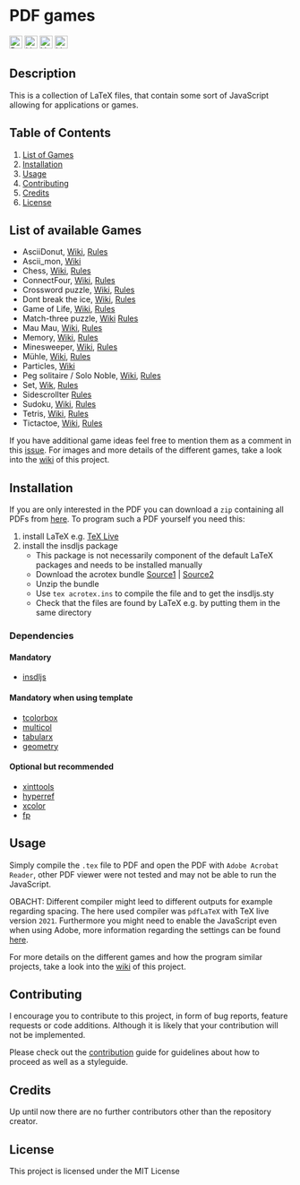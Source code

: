 # PDF games

[<img alt="Build status" src="https://img.shields.io/github/workflow/status/rwarnking/pdf-games/Create%20PDFs?label=Build&logo=github&style=for-the-badge" height="23">](https://github.com/rwarnking/pdf-games/actions/workflows/compile.yml)
[<img alt="Linting status of master" src="https://img.shields.io/github/workflow/status/rwarnking/pdf-games/Lint%20Code%20Base?label=Linter&style=for-the-badge" height="23">](https://github.com/marketplace/actions/super-linter)
[<img alt="Version" src="https://img.shields.io/github/v/release/rwarnking/pdf-games?style=for-the-badge" height="23">](https://github.com/rwarnking/pdf-games/releases/latest)
[<img alt="Licence" src="https://img.shields.io/github/license/rwarnking/pdf-games?style=for-the-badge" height="23">](https://github.com/rwarnking/pdf-games/blob/main/LICENSE)

## Description
This is a collection of LaTeX files, that contain some sort of JavaScript
allowing for applications or games.

## Table of Contents
1. [List of Games](#list-of-available-games)
1. [Installation](#installation)
2. [Usage](#usage)
3. [Contributing](#contributing)
4. [Credits](#credits)
4. [License](#license)

## List of available Games

- AsciiDonut, [Wiki](https://github.com/rwarnking/pdf-games/wiki/ASCII-Donut), [Rules](https://www.a1k0n.net/2011/07/20/donut-math.html)
- Ascii_mon, [Wiki](https://github.com/rwarnking/pdf-games/wiki/Asciimon)
- Chess, [Wiki](https://github.com/rwarnking/pdf-games/wiki/Chess), [Rules](https://en.wikipedia.org/wiki/Chess)
- ConnectFour, [Wiki](https://github.com/rwarnking/pdf-games/wiki/Connect-Four), [Rules](https://en.wikipedia.org/wiki/Connect_Four)
- Crossword puzzle, [Wiki](https://github.com/rwarnking/pdf-games/wiki/Crossword), [Rules](https://en.wikipedia.org/wiki/Crossword)
- Dont break the ice, [Wiki](https://github.com/rwarnking/pdf-games/wiki/Don't-break-the-ice), [Rules](https://en.wikipedia.org/wiki/Don%27t_Break_the_Ice)
- Game of Life, [Wiki](https://github.com/rwarnking/pdf-games/wiki/Game-of-life), [Rules](https://en.wikipedia.org/wiki/Conway%27s_Game_of_Life)
- Match-three puzzle, [Wiki](https://github.com/rwarnking/pdf-games/wiki/Match-Three) [Rules](https://en.wikipedia.org/wiki/Tile-matching_video_game)
- Mau Mau, [Wiki](https://github.com/rwarnking/pdf-games/wiki/Mau-Mau), [Rules](https://en.wikipedia.org/wiki/Mau-Mau_(card_game))
- Memory, [Wiki](https://github.com/rwarnking/pdf-games/wiki/Memory), [Rules](https://en.wikipedia.org/wiki/Concentration_(card_game))
- Minesweeper, [Wiki](https://github.com/rwarnking/pdf-games/wiki/Minesweeper), [Rules](https://en.wikipedia.org/wiki/Minesweeper_(video_game))
- Mühle, [Wiki](https://github.com/rwarnking/pdf-games/wiki/Mills), [Rules](https://en.wikipedia.org/wiki/Nine_men%27s_morris)
- Particles, [Wiki](https://github.com/rwarnking/pdf-games/wiki/Particles)
- Peg solitaire / Solo Noble, [Wiki](https://github.com/rwarnking/pdf-games/wiki/Peg-Solitaire), [Rules](https://en.wikipedia.org/wiki/Peg_solitaire)
- Set, [Wik](https://github.com/rwarnking/pdf-games/wiki/Set), [Rules](https://en.wikipedia.org/wiki/Set_(card_game))
- Sidescrollter [Rules](https://en.wikipedia.org/wiki/Techno_Kitten_Adventure)
- Sudoku, [Wiki](https://github.com/rwarnking/pdf-games/wiki/Sudoku), [Rules](https://en.wikipedia.org/wiki/Sudoku)
- Tetris, [Wiki](https://github.com/rwarnking/pdf-games/wiki/Tetris), [Rules](https://en.wikipedia.org/wiki/Tetris)
- Tictactoe, [Wiki](https://github.com/rwarnking/pdf-games/wiki/Tic-Tac-Toe), [Rules](https://en.wikipedia.org/wiki/Tic-tac-toe)

If you have additional game ideas feel free to mention them as a comment in this
[issue](https://github.com/rwarnking/pdf-games/issues/6).
For images and more details of the different games,
take a look into the [wiki](https://github.com/rwarnking/pdf-games/wiki) of this project.

## Installation

If you are only interested in the PDF you can download a `zip` containing all PDFs from
[here](github.com/rwarnking/pdf-games/releases/latest).
To program such a PDF yourself you need this:

1. install LaTeX e.g. [TeX Live](https://www.tug.org/texlive/)
2. install the insdljs package
    * This package is not necessarily component of the default LaTeX packages and needs to be
        installed manually
    * Download the acrotex bundle [Source1](https://ctan.org/pkg/insdljs) | [Source2](http://www.math.uakron.edu/~dpstory/webeq.html)
    * Unzip the bundle
    * Use `tex acrotex.ins` to compile the file and to get the insdljs.sty
    * Check that the files are found by LaTeX e.g. by putting them in the same directory

### Dependencies

#### Mandatory
- [insdljs](https://ctan.org/pkg/insdljs)

#### Mandatory when using template
- [tcolorbox](https://www.ctan.org/pkg/tcolorbox)
- [multicol](https://www.ctan.org/pkg/multicol)
- [tabularx](https://www.ctan.org/pkg/tabularx)
- [geometry](https://www.ctan.org/pkg/geometry)

#### Optional but recommended
- [xinttools](https://www.ctan.org/pkg/xint)
- [hyperref](https://www.ctan.org/pkg/hyperref)
- [xcolor](https://www.ctan.org/pkg/xcolor)
- [fp](https://www.ctan.org/pkg/fp)

## Usage

Simply compile the `.tex` file to PDF and open the PDF with `Adobe Acrobat Reader`,
other PDF viewer were not tested and may not be able to run the JavaScript.

OBACHT: Different compiler might leed to different outputs for example regarding spacing.
The here used compiler was `pdfLaTeX` with TeX live version `2021`.
Furthermore you might need to enable the JavaScript even when using Adobe,
more information regarding the settings can be found
[here](https://github.com/rwarnking/pdf-games/wiki).

For more details on the different games and how the program similar projects,
take a look into the [wiki](https://github.com/rwarnking/pdf-games/wiki) of this project.

## Contributing

I encourage you to contribute to this project, in form of bug reports, feature requests
or code additions. Although it is likely that your contribution will not be implemented.

Please check out the [contribution](docs/CONTRIBUTING.md) guide for guidelines about how to proceed
as well as a styleguide.

## Credits
Up until now there are no further contributors other than the repository creator.

## License
This project is licensed under the MIT License
